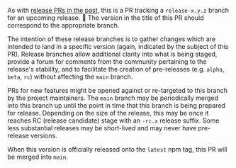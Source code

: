 As with [release PRs in the past](https://github.com/apollographql/federation/issues?q=label%3A%22:label:%20release%22+is%3Aclosed), this is a PR tracking a `release-x.y.z` branch for an upcoming release. 🙌 The version in the title of this PR should correspond to the appropriate branch.

The intention of these release branches is to gather changes which are intended to land in a specific version (again, indicated by the subject of this PR).  Release branches allow additional clarity into what is being staged, provide a forum for comments from the community pertaining to the release's stability, and to facilitate the creation of pre-releases (e.g. `alpha`, `beta`, `rc`) without affecting the `main` branch.

PRs for new features might be opened against or re-targeted to this branch by the project maintainers.  The `main` branch may be periodically merged into this branch up until the point in time that this branch is being prepared for release.  Depending on the size of the release, this may be once it reaches RC (release candidate) stage with an `-rc.x` release suffix.  Some less substantial releases may be short-lived and may never have pre-release versions.

When this version is officially released onto the `latest` npm tag, this PR will be merged into `main`.
